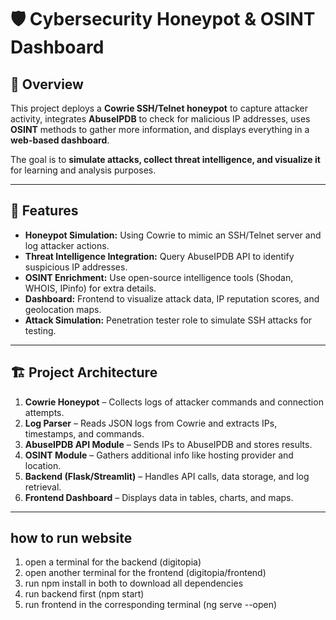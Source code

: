 # 🛡 Cybersecurity Honeypot & OSINT Dashboard

## 📌 Overview
This project deploys a **Cowrie SSH/Telnet honeypot** to capture attacker activity, integrates **AbuseIPDB** to check for malicious IP addresses, uses **OSINT** methods to gather more information, and displays everything in a **web-based dashboard**.

The goal is to **simulate attacks, collect threat intelligence, and visualize it** for learning and analysis purposes.

---

## 🚀 Features
- **Honeypot Simulation:** Using Cowrie to mimic an SSH/Telnet server and log attacker actions.
- **Threat Intelligence Integration:** Query AbuseIPDB API to identify suspicious IP addresses.
- **OSINT Enrichment:** Use open-source intelligence tools (Shodan, WHOIS, IPinfo) for extra details.
- **Dashboard:** Frontend to visualize attack data, IP reputation scores, and geolocation maps.
- **Attack Simulation:** Penetration tester role to simulate SSH attacks for testing.

---

## 🏗 Project Architecture
1. **Cowrie Honeypot** – Collects logs of attacker commands and connection attempts.
2. **Log Parser** – Reads JSON logs from Cowrie and extracts IPs, timestamps, and commands.
3. **AbuseIPDB API Module** – Sends IPs to AbuseIPDB and stores results.
4. **OSINT Module** – Gathers additional info like hosting provider and location.
5. **Backend (Flask/Streamlit)** – Handles API calls, data storage, and log retrieval.
6. **Frontend Dashboard** – Displays data in tables, charts, and maps.

---

## how to run website 
1. open a terminal for the backend (digitopia)
2. open another terminal for the frontend (digitopia/frontend)
3. run npm install in both to download all dependencies
4. run backend first (npm start)
5. run frontend in the corresponding terminal (ng serve --open)
